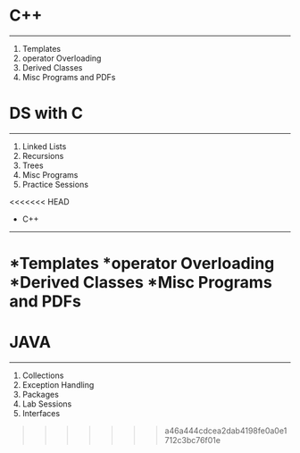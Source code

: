 # C++
----
1. Templates
2. operator Overloading
3. Derived Classes
4. Misc Programs and PDFs

# DS with C
-------
1. Linked Lists
2. Recursions
3. Trees
4. Misc Programs
5. Practice Sessions

<<<<<<< HEAD
* C++
----
*Templates
*operator Overloading
*Derived Classes
*Misc Programs and PDFs
=======
# JAVA
------
1. Collections
2. Exception Handling
3. Packages
4. Lab Sessions
5. Interfaces
>>>>>>> a46a444cdcea2dab4198fe0a0e1712c3bc76f01e
